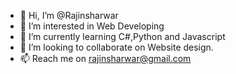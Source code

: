 - 👋 Hi, I’m @Rajinsharwar
- 👀 I’m interested in Web Developing
- 🌱 I’m currently learning C#,Python and Javascript
- 💞️ I’m looking to collaborate on Website design.
- 📫 Reach me on rajinsharwar@gmail.com

<!---
Rajinsharwar/Rajinsharwar is a ✨ special ✨ repository because its `README.md` (this file) appears on your GitHub profile.
You can click the Preview link to take a look at your changes.
--->
